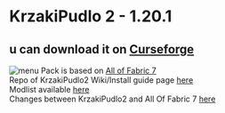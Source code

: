 # KrzakiPudlo 2 - 1.20.1
u can download it on [Curseforge](https://www.curseforge.com/minecraft/modpacks/krzaki-pudlo-2) <br>
---
![menu](https://media.forgecdn.net/attachments/1002/858/javaw_iceszyvwwv.jpg)
Pack is based on [All of Fabric 7](https://www.curseforge.com/minecraft/modpacks/all-of-fabric-7) <br>
Repo of KrzakiPudlo2 Wiki/Install guide page [here](https://github.com/mr00k3/KrzakiPudlo2-webpage) <br>
Modlist available [here](/MODLIST.md) <br>
Changes between KrzakiPudlo2 and All Of Fabric 7 [here](/changelogs/changelog_mods_2.5.2kp2.md)